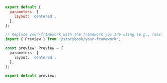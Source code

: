 ```js filename=".storybook/preview.js" renderer="common" language="js"
export default {
  parameters: {
    layout: 'centered',
  },
};
```

```ts filename=".storybook/preview.ts" renderer="common" language="ts"
// Replace your-framework with the framework you are using (e.g., react, vue3)
import { Preview } from '@storybook/your-framework';

const preview: Preview = {
  parameters: {
    layout: 'centered',
  },
};

export default preview;
```

